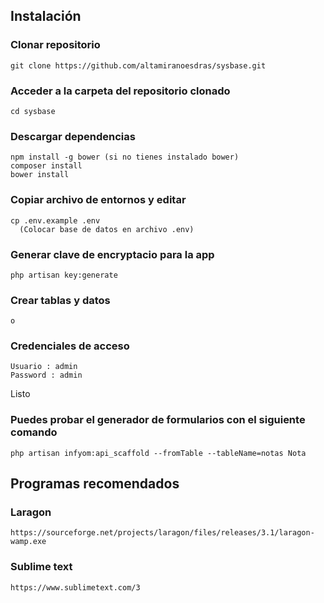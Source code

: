 ## Instalación
  ### Clonar repositorio
    git clone https://github.com/altamiranoesdras/sysbase.git

  ### Acceder a la carpeta del repositorio clonado
    cd sysbase
    
  ### Descargar dependencias 
    npm install -g bower (si no tienes instalado bower)
    composer install 		
    bower install
    
  ### Copiar archivo de entornos y editar 
    cp .env.example .env 
      (Colocar base de datos en archivo .env)
    
  ### Generar clave de encryptacio para la app
    php artisan key:generate
  
  ### Crear tablas y datos
    o
    
  ### Credenciales de acceso
    Usuario : admin
    Password : admin
  
 Listo
 
   ### Puedes probar el generador de formularios con el siguiente comando
    php artisan infyom:api_scaffold --fromTable --tableName=notas Nota
 
 ## Programas recomendados

  ### Laragon
    https://sourceforge.net/projects/laragon/files/releases/3.1/laragon-wamp.exe
      
  ### Sublime text
    https://www.sublimetext.com/3

